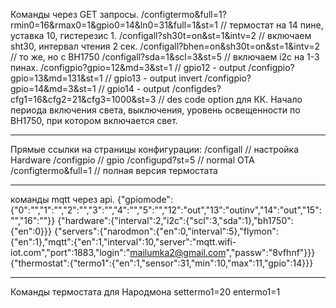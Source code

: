
Команды через GET запросы.
/configtermo&full=1?rmin0=16&rmax0=1&gpio0=14&ln0=31&full=1&st=1 // термостат на 14 пине, уставка 10, гистерезис 1.
/configall?sh30t=on&st=1&intv=2            // включаем sht30, интервал чтения 2 сек.
/configall?bhen=on&sh30t=on&st=1&intv=2    // то же, но с BH1750
/configall?sda=1&scl=3&st=5                // включаем i2c на 1-3 пинах.
/configpio?gpio=12&md=3&st=1               // gpio12 - output
/configpio?gpio=13&md=131&st=1             // gpio13 - output invert
/configpio?gpio=14&md=3&st=1               // gpio14 - output
/configdes?cfg1=16&cfg2=21&cfg3=1000&st=3  // des code option для КК. Начало периода включения света, выключения, уровень освещенности по BH1750, при котором включается свет.
 
 
*****************************************************************************************
 Прямые ссылки на страницы конфигурации:
 /configall               // настройка Hardware
 /configpio               // gpio
 /configupd?st=5          // normal OTA
 /configtermo&full=1       // полная версия термостата
 

*****************************************************************************************
команды mqtt через api.
{"gpiomode":{"0":"","1":"","2":"","3":"","4":"","5":"","12":"out","13":"outinv","14":"out","15":"","16":""}}
{"hardware":{"interval":2,"i2c":{"scl":3,"sda":1},"bh1750":{"en":0}}}
{"servers":{"narodmon":{"en":0,"interval":5},"flymon":{"en":1},"mqtt":{"en":1,"interval":10,"server":"mqtt.wifi-iot.com","port":1883,"login":"mailumka2@gmail.com","passw":"8vfhnf"}}}
{"thermostat":{"termo1":{"en":1,"sensor":31,"min":10,"max":11,"gpio":14}}}


******************************************************************************************
Команды термостата для Народмона
settermo1=20
entermo1=1
